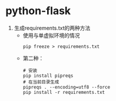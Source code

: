 # python-flask

1. 生成requirements.txt的两种方法
    - 使用与单虚拟环境的情况
        ```
        pip freeze > requirements.txt
        ```
    - 第二种：
        ```
        # 安装
        pip install pipreqs
        # 在当前目录生成
        pipreqs . --encoding=utf8 --force
        pip install -r requirements.txt
        ```